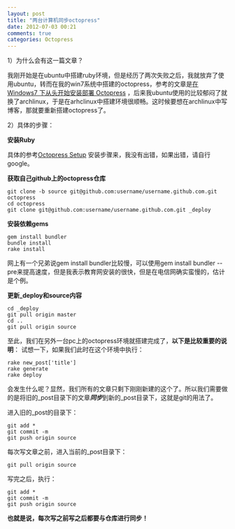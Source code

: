 ```yaml
---
layout: post
title: "两台计算机同步octopress"
date: 2012-07-03 00:21
comments: true
categories: Octopress
---
```

1）为什么会有这一篇文章？

我刚开始是在ubuntu中搭建ruby环境，但是经历了两次失败之后，我就放弃了使用ubuntu，转而在我的win7系统中搭建的octopress，参考的文章是[在 Windows7 下从头开始安装部署 Octopress](http://sinosmond.github.com/blog/2012/03/12/install-and-deploy-octopress-to-github-on-windows7-from-scratch/) ，后来我ubuntu使用的比较郁闷了就换了archlinux，于是在arhclinux中搭建环境很顺畅。这时候要想在archlinux中写博客，那就要重新搭建octopress了。

2）具体的步骤：

**安装Ruby**

具体的参考[Octopress Setup](http://octopress.org/docs/setup/) 安装步骤来，我没有出错，如果出错，请自行google。

**获取自己github上的octopress仓库**

	git clone -b source git@github.com:username/username.github.com.git octopress
	cd octopress
	git clone git@github.com:username/username.github.com.git _deploy
<!--more-->
**安装依赖gems**

	gem install bundler
	bundle install
	rake install
网上有一个兄弟说gem install bundler比较慢，可以使用gem install bundler --pre来提高速度，但是我表示教育网安装的很快，但是在电信网确实蛮慢的，估计是个例。

**更新_deploy和source内容**

	cd _deploy
	git pull origin master
	cd ..
	git pull origin source
至此，我们在另外一台pc上的octopress环境就搭建完成了，**以下是比较重要的说明**：
试想一下，如果我们此时在这个环境中执行：

	rake new_post['title']
	rake generate
	rake deploy
会发生什么呢？显然，我们所有的文章只剩下刚刚新建的这个了。所以我们需要做的是将旧的\_post目录下的文章***同步***到新的_post目录下，这就是git的用法了。

进入旧的_post的目录下：

	git add *
	git commit -m
	git push origin source
每次写文章之前，进入当前的_post目录下：

	git pull origin source
写完之后，执行：

	git add *
	git commit -m
	git push origin source
**也就是说，每次写之前写之后都要与仓库进行同步！**